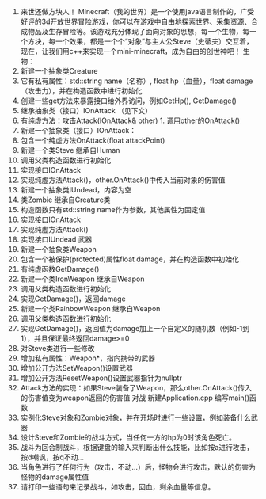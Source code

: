 1. 来世还做方块人！
Minecraft（我的世界）是一个使用java语言制作的，广受好评的3d开放世界冒险游戏，你可以在游戏中自由地探索世界、采集资源、合成物品及生存冒险等。该游戏充分体现了面向对象的思想，每一个生物，每一个方块，每一个效果，都是一个个“对象”与主人公Steve（史蒂夫）交互着，现在，让我们用c++来实现一个mini-minecraft，成为自由的创世神吧！
生物：
1. 新建一个抽象类Creature
  1. 它有私有属性：std::string name（名称）, float hp（血量），float damage（攻击力），并在构造函数中进行初始化
  2. 创建一些get方法来暴露接口给外界访问，例如GetHp(), GetDamage()
  3. 继承抽象类（接口）IOnAttack （见下文）
  4. 有纯虚方法：攻击Attack(IOnAttack& other)
    1. 调用other的OnAttack()
2. 新建一个抽象类（接口）IOnAttack：
  1. 包含一个纯虚方法OnAttack(float attackPoint)
3. 新建一个类Steve 继承自Human
  1. 调用父类构造函数进行初始化
  2. 实现接口IOnAttack
  3. 实现纯虚方法Attack()，other.OnAttack()中传入当前对象的伤害值
4. 新建一个抽象类IUndead，内容为空
5. 类Zombie 继承自Creature类
  1. 构造函数只有std::string name作为参数，其他属性为固定值
  2. 实现接口IOnAttack
  3. 实现纯虚方法Attack()
  4. 实现接口IUndead
武器
6. 新建一个抽象类Weapon
  1. 包含一个被保护(protected)属性float damage，并在构造函数中初始化
  2. 有纯虚函数GetDamage()
7. 新建一个类IronWeapon 继承自Weapon
  1. 调用父类构造函数进行初始化
  2. 实现GetDamage()，返回damage
8. 新建一个类RainbowWeapon 继承自Weapon
  1. 调用父类构造函数进行初始化
  2. 实现GetDamage()，返回值为damage加上一个自定义的随机数（例如-1到1），并且保证最终返回damage>=0
9. 对Steve类进行一些修改
  1. 增加私有属性：Weapon*，指向携带的武器
  2. 增加公开方法SetWeapon()设置武器
  3. 增加公开方法ResetWeapon()设置武器指针为nullptr
  4. Attack方法的实现：如果Steve装备了Weapon，那么other.OnAttack()传入的伤害值变为weapon返回的伤害值
对战
新建Application.cpp
编写main()函数
1. 实例化Steve对象和Zombie对象，并在开场时进行一些设置，例如装备什么武器
2. 设计Steve和Zombie的战斗方式，当任何一方的hp为0时该角色死亡。
3. 战斗为回合制战斗，根据键盘的输入来判断出什么技能，比如按a进行攻击，按d嘲讽，按q不动...
4. 当角色进行了任何行为（攻击，不动...）后，怪物会进行攻击，默认的伤害为怪物的damage属性值
5. 请打印一些语句来记录战斗，如攻击，回血，剩余血量等信息。
